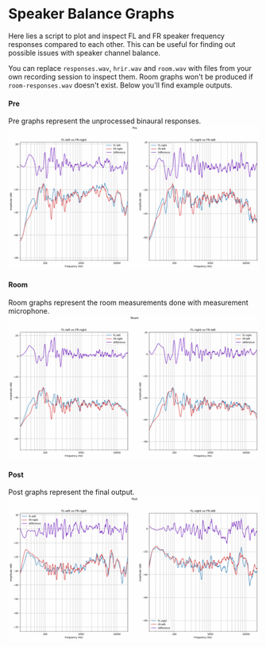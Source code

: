 # Speaker Balance Graphs
Here lies a script to plot and inspect FL and FR speaker frequency responses compared to each other. This can be useful
for finding out possible issues with speaker channel balance.

You can replace `responses.wav`, `hrir.wav` and `room.wav` with files from your own recording session to inspect them.
Room graphs won't be produced if `room-responses.wav` doesn't exist. Below you'll find example outputs.

#### Pre
Pre graphs represent the unprocessed binaural responses.
![pre graphs](./Pre.png)

#### Room
Room graphs represent the room measurements done with measurement microphone.
![room graphs](./Room.png)

#### Post
Post graphs represent the final output.
![post graphs](./Post.png)
